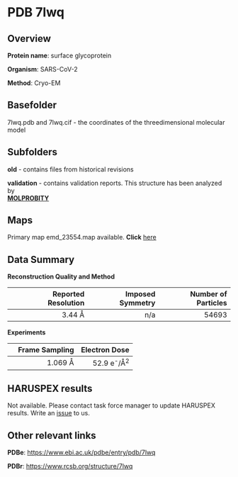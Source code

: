 # PDB 7lwq

## Overview

**Protein name**: surface glycoprotein

**Organism**: SARS-CoV-2

**Method**: Cryo-EM



## Basefolder

7lwq.pdb and 7lwq.cif - the coordinates of the threedimensional molecular model

## Subfolders



**old** - contains files from historical revisions

**validation** - contains validation reports. This structure has been analyzed by <br>  [**MOLPROBITY**](https://github.com/thorn-lab/coronavirus_structural_task_force/tree/master/pdb/surface_glycoprotein/SARS-CoV-2/7lwq/validation/molprobity)   



## Maps

Primary map emd_23554.map available. **Click** [here](http://ftp.wwpdb.org/pub/emdb/structures/EMD-23554/map/) 

## Data Summary
**Reconstruction Quality and Method**

|   | Reported Resolution | Imposed Symmetry | Number of Particles |
|---|-------------:|----------------:|--------------:|
|   |3.44 Å|n/a|54693|

**Experiments**

|   | Frame Sampling | Electron Dose |
|---|-------------:|----------------:|
|   |1.069 Å|52.9 e<sup>-</sup>/Å<sup>2</sup>|

## HARUSPEX results

Not available. Please contact task force manager to update HARUSPEX results. Write an [issue](https://github.com/thorn-lab/coronavirus_structural_task_force/issues) to us.

## Other relevant links 
**PDBe**:  https://www.ebi.ac.uk/pdbe/entry/pdb/7lwq
 
**PDBr**: https://www.rcsb.org/structure/7lwq 
